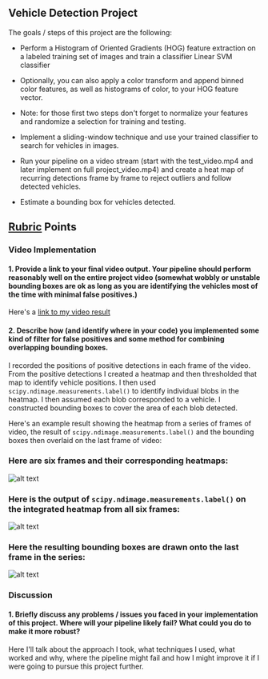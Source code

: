 **Vehicle Detection Project**
-----------------------------

The goals / steps of this project are the following:

-   Perform a Histogram of Oriented Gradients (HOG) feature extraction on a
    labeled training set of images and train a classifier Linear SVM classifier

-   Optionally, you can also apply a color transform and append binned color
    features, as well as histograms of color, to your HOG feature vector.

-   Note: for those first two steps don't forget to normalize your features and
    randomize a selection for training and testing.

-   Implement a sliding-window technique and use your trained classifier to
    search for vehicles in images.

-   Run your pipeline on a video stream (start with the test_video.mp4 and later
    implement on full project_video.mp4) and create a heat map of recurring
    detections frame by frame to reject outliers and follow detected vehicles.

-   Estimate a bounding box for vehicles detected.

[Rubric](https://review.udacity.com/#!/rubrics/513/view) Points
---------------------------------------------------------------

### Video Implementation

#### 1. Provide a link to your final video output. Your pipeline should perform reasonably well on the entire project video (somewhat wobbly or unstable bounding boxes are ok as long as you are identifying the vehicles most of the time with minimal false positives.)

Here's a [link to my video result](./project_video.mp4)

#### 2. Describe how (and identify where in your code) you implemented some kind of filter for false positives and some method for combining overlapping bounding boxes.

I recorded the positions of positive detections in each frame of the video. From
the positive detections I created a heatmap and then thresholded that map to
identify vehicle positions. I then used `scipy.ndimage.measurements.label()` to
identify individual blobs in the heatmap. I then assumed each blob corresponded
to a vehicle. I constructed bounding boxes to cover the area of each blob
detected.

Here's an example result showing the heatmap from a series of frames of video,
the result of `scipy.ndimage.measurements.label()` and the bounding boxes then
overlaid on the last frame of video:

### Here are six frames and their corresponding heatmaps:

![alt text](./examples/bboxes_and_heat.png)

### Here is the output of `scipy.ndimage.measurements.label()` on the integrated heatmap from all six frames:

![alt text](./examples/labels_map.png)

### Here the resulting bounding boxes are drawn onto the last frame in the series:

![alt text](./examples/output_bboxes.png)

### Discussion

#### 1. Briefly discuss any problems / issues you faced in your implementation of this project. Where will your pipeline likely fail? What could you do to make it more robust?

Here I'll talk about the approach I took, what techniques I used, what worked
and why, where the pipeline might fail and how I might improve it if I were
going to pursue this project further.
